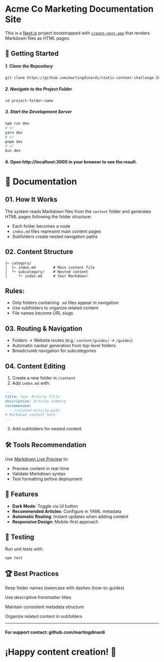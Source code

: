 # Acme Co Marketing Documentation Site  
This is a [Next.js](https://nextjs.org) project bootstrapped with [`create-next-app`](https://nextjs.org/docs/app/api-reference/cli/create-next-app) that renders Markdown files as HTML pages.  

## 🚀 Getting Started  
##### 1. Clone the Repository   
```bash  
git clone https://github.com/martingdinardi/static-content-challenge-2025-martin-gamboa
```
##### 2. Navigate to the Project Folder
```
cd project-folder-name 
```
##### 3. Start the Development Server
```bash  
npm run dev  
# or  
yarn dev  
# or  
pnpm dev  
# or  
bun dev  
```
#### 4. Open http://localhost:3000 in your browser to see the result.



# 📖 Documentation

## 01. How It Works
The system reads Markdown files from the `content` folder and generates HTML pages following the folder structure:  
- Each folder becomes a route  
- `index.md` files represent main content pages  
- Subfolders create nested navigation paths  

## 02. Content Structure

```content/
├─ category/
│  ├─ index.md        # Main content file
│  └─ subcategory/    # Nested content
│     └─ index.md     # Your Markdown!
```

## Rules:
- Only folders containing `.md` files appear in navigation  
- Use subfolders to organize related content  
- File names become URL slugs  

## 03. Routing & Navigation  
- Folders → Website routes (e.g.: `content/guides/` → `/guides`)  
- Automatic navbar generation from top-level folders  
- Breadcrumb navigation for subcategories  

## 04. Content Editing  
1. Create a new folder in `/content`  
2. Add `index.md` with:  
```markdown
---
title: Your Article Title
description: Article summary
recommended:
  - /related-article-path
# Markdown content here
---
```

3. Add subfolders for nested content  

## 🛠 Tools Recommendation  
Use [Markdown Live Preview](https://markdownlivepreview.com/) to:  
- Preview content in real-time  
- Validate Markdown syntax  
- Test formatting before deployment  

## 🌟 Features  
- **Dark Mode**: Toggle via UI button  
- **Recommended Articles**: Configure in YAML metadata  
- **Automatic Routing**: Instant updates when adding content  
- **Responsive Design**: Mobile-first approach  

## 🧪 Testing  
Run unit tests with:  
```bash
npm test
```

## 🏆 Best Practices
Keep folder names lowercase with dashes (how-to-guides)

Use descriptive frontmatter titles

Maintain consistent metadata structure

Organize related content in subfolders

---

#### For support contact: github.com/martingdinardi

# ¡Happy content creation! 🎉